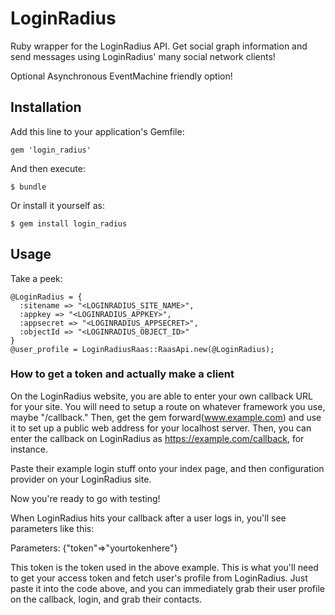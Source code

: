 # LoginRadius

Ruby wrapper for the LoginRadius API. Get social graph information and send messages using LoginRadius'
many social network clients!

Optional Asynchronous EventMachine friendly option!

## Installation

Add this line to your application's Gemfile:

    gem 'login_radius'

And then execute:

    $ bundle

Or install it yourself as:

    $ gem install login_radius

## Usage

Take a peek:

    @LoginRadius = {
      :sitename => "<LOGINRADIUS_SITE_NAME>",
      :appkey => "<LOGINRADIUS_APPKEY>",
      :appsecret => "<LOGINRADIUS_APPSECRET>",
      :objectId => "<LOGINRADIUS_OBJECT_ID>"
    }
    @user_profile = LoginRadiusRaas::RaasApi.new(@LoginRadius);
		

### How to get a token and actually make a client

On the LoginRadius website, you are able to enter your own callback URL for your site. You will need
to setup a route on whatever framework you use, maybe "/callback." Then, get the gem forward(www.example.com)
and use it to set up a public web address for your localhost server. Then, you can enter the callback on LoginRadius
as https://example.com/callback, for instance.

Paste their example login stuff onto your index page, and then configuration provider on your LoginRadius site.

Now you're ready to go with testing!

When LoginRadius hits your callback after a user logs in, you'll see parameters like this:

Parameters: {"token"=>"yourtokenhere"}

This token is the token used in the above example. This is what you'll need to get your access token and fetch user's profile from LoginRadius.
Just paste it into the code above, and you can immediately grab their user profile on the callback,
login, and grab their contacts.
